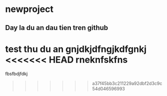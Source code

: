 # newproject
## Day la du an dau tien tren github
test thu du an 
gnjdkjdfngjkdfgnkj
<<<<<<< HEAD
rneknfskfns
=======
fbsfbdjfdkj
>>>>>>> a37f45bb3c211229a92dbf2d3c9c54d046596993
